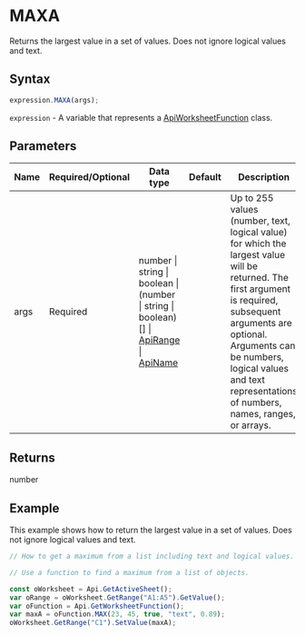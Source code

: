 # MAXA

Returns the largest value in a set of values. Does not ignore logical values and text.

## Syntax

```javascript
expression.MAXA(args);
```

`expression` - A variable that represents a [ApiWorksheetFunction](../ApiWorksheetFunction.md) class.

## Parameters

| **Name** | **Required/Optional** | **Data type** | **Default** | **Description** |
| ------------- | ------------- | ------------- | ------------- | ------------- |
| args | Required | number \| string \| boolean \| (number \| string \| boolean)[] \| [ApiRange](../../ApiRange/ApiRange.md) \| [ApiName](../../ApiName/ApiName.md) |  | Up to 255 values (number, text, logical value) for which the largest value will be returned. The first argument is required, subsequent arguments are optional. Arguments can be numbers, logical values and text representations of numbers, names, ranges, or arrays. |

## Returns

number

## Example

This example shows how to return the largest value in a set of values. Does not ignore logical values and text.

```javascript editor-xlsx
// How to get a maximum from a list including text and logical values.

// Use a function to find a maximum from a list of objects.

const oWorksheet = Api.GetActiveSheet();
var oRange = oWorksheet.GetRange("A1:A5").GetValue();
var oFunction = Api.GetWorksheetFunction();
var maxA = oFunction.MAX(23, 45, true, "text", 0.89);
oWorksheet.GetRange("C1").SetValue(maxA);

```
